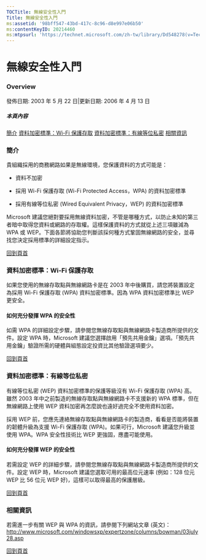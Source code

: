 ```yaml
---
TOCTitle: 無線安全性入門
Title: 無線安全性入門
ms:assetid: '98bff547-43bd-417c-8c96-d8e997e06b50'
ms:contentKeyID: 20214460
ms:mtpsurl: 'https://technet.microsoft.com/zh-tw/library/Dd548278(v=TechNet.10)'
---
```


無線安全性入門
==============

### Overview

發佈日期: 2003 年 5 月 22 日|更新日期: 2006 年 4 月 13 日

##### 本頁內容

[](#edaa)[簡介](#edaa)
[](#ecaa)[資料加密標準：Wi-Fi 保護存取](#ecaa)
[](#ebaa)[資料加密標準：有線等位私密](#ebaa)
[](#eaaa)[相關資訊](#eaaa)

### 簡介

貴組織採用的商務網路如果是無線環境，您保護資料的方式可能是：

-   資料不加密

-   採用 Wi-Fi 保護存取 (Wi-Fi Protected Access，WPA) 的資料加密標準

-   採用有線等位私密 (Wired Equivalent Privacy，WEP) 的資料加密標準

Microsoft 建議您絕對要採用無線資料加密，不管是哪種方式，以防止未知的第三者暗中取得您資料或網路的存取權。這樣保護資料的方式就從上述三項雖減為 WPA 或 WEP。下面各節將協助您判斷該採何種方式鞏固無線網路的安全，並尋找您決定採用標準的詳細設定指示。

[](#mainsection)[回到頁首](#mainsection)

### 資料加密標準：Wi-Fi 保護存取

如果您使用的無線存取點與無線網路卡是在 2003 年中後購買，請您將裝置設定為採用 Wi-Fi 保護存取 (WPA) 資料加密標準。因為 WPA 資料加密標準比 WEP 更安全。

#### 如何充分發揮 WPA 的安全性

如需 WPA 的詳細設定步驟，請參閱您無線存取點與無線網路卡製造商所提供的文件。設定 WPA 時，Microsoft 建議您選擇啟用「預先共用金鑰」選項。「預先共用金鑰」驗證所需的硬體與組態設定投資比其他驗證選項要少。

[](#mainsection)[回到頁首](#mainsection)

### 資料加密標準：有線等位私密

有線等位私密 (WEP) 資料加密標準的保護等級沒有 Wi-Fi 保護存取 (WPA) 高。雖然 2003 年中之前製造的無線存取點與無線網路卡不支援新的 WPA 標準，但在無線網路上使用 WEP 資料加密再怎麼說也遠好過完全不使用資料加密。

採用 WEP 前，您應先連絡無線存取點與無線網路卡的製造商，看看是否能將裝置的韌體升級為支援 Wi-Fi 保護存取 (WPA)。如果可行，Microsoft 建議您升級並使用 WPA。WPA 安全性技術比 WEP 更強固，應盡可能使用。

#### 如何充分發揮 WEP 的安全性

若需設定 WEP 的詳細步驟，請參閱您無線存取點與無線網路卡製造商所提供的文件。設定 WEP 時，Microsoft 建議您選取可用的最高位元速率 (例如：128 位元 WEP 比 56 位元 WEP 好)，這樣可以取得最高的保護層級。

[](#mainsection)[回到頁首](#mainsection)

### 相關資訊

若需進一步有關 WEP 與 WPA 的資訊，請參閱下列網站文章 (英文)：<http://www.microsoft.com/windowsxp/expertzone/columns/bowman/03july28.asp>

[](#mainsection)[回到頁首](#mainsection)
